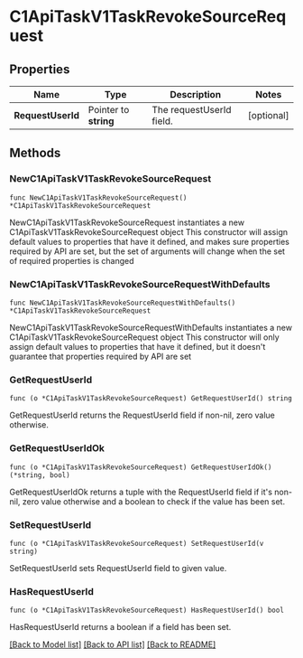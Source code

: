 # C1ApiTaskV1TaskRevokeSourceRequest

## Properties

Name | Type | Description | Notes
------------ | ------------- | ------------- | -------------
**RequestUserId** | Pointer to **string** | The requestUserId field. | [optional] 

## Methods

### NewC1ApiTaskV1TaskRevokeSourceRequest

`func NewC1ApiTaskV1TaskRevokeSourceRequest() *C1ApiTaskV1TaskRevokeSourceRequest`

NewC1ApiTaskV1TaskRevokeSourceRequest instantiates a new C1ApiTaskV1TaskRevokeSourceRequest object
This constructor will assign default values to properties that have it defined,
and makes sure properties required by API are set, but the set of arguments
will change when the set of required properties is changed

### NewC1ApiTaskV1TaskRevokeSourceRequestWithDefaults

`func NewC1ApiTaskV1TaskRevokeSourceRequestWithDefaults() *C1ApiTaskV1TaskRevokeSourceRequest`

NewC1ApiTaskV1TaskRevokeSourceRequestWithDefaults instantiates a new C1ApiTaskV1TaskRevokeSourceRequest object
This constructor will only assign default values to properties that have it defined,
but it doesn't guarantee that properties required by API are set

### GetRequestUserId

`func (o *C1ApiTaskV1TaskRevokeSourceRequest) GetRequestUserId() string`

GetRequestUserId returns the RequestUserId field if non-nil, zero value otherwise.

### GetRequestUserIdOk

`func (o *C1ApiTaskV1TaskRevokeSourceRequest) GetRequestUserIdOk() (*string, bool)`

GetRequestUserIdOk returns a tuple with the RequestUserId field if it's non-nil, zero value otherwise
and a boolean to check if the value has been set.

### SetRequestUserId

`func (o *C1ApiTaskV1TaskRevokeSourceRequest) SetRequestUserId(v string)`

SetRequestUserId sets RequestUserId field to given value.

### HasRequestUserId

`func (o *C1ApiTaskV1TaskRevokeSourceRequest) HasRequestUserId() bool`

HasRequestUserId returns a boolean if a field has been set.


[[Back to Model list]](../README.md#documentation-for-models) [[Back to API list]](../README.md#documentation-for-api-endpoints) [[Back to README]](../README.md)


